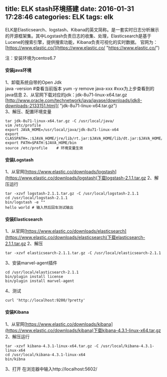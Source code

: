 title: ELK stash环境搭建
date: 2016-01-31 17:28:46
categories: ELK
tags:
 elk
---
ELK是Elasticsearch、logstash、Kibana的英文简称。是一套实时日志分析展示的开源框架集。其中Logstash负责日志的收集、处理，Elasticsearch是基于Lucene的搜索引擎，提供搜索功能，Kibana负责可视化的实时数据。
官网为：[https://www.elastic.co/](https://www.elastic.co/ "https://www.elastic.co/")

注：安装环境为centos6.7
#### 安装java环境
1、卸载系统自带的Open Jdk  
		java -version #查看当前版本
		yum -y remove java-xxx #xxx为上步查看到的java信息
2、从官网下载对应的jdk：jdk-8u71-linux-x64.tar.gz
[http://www.oracle.com/technetwork/java/javase/downloads/jdk8-downloads-2133151.html]( "jdk-8u71-linux-x64.tar.gz")  
3、解压、配置环境变量  

	tar jdk-8u71-linux-x64.tar.gz -C /usr/local/java/
	vim /etc/profile
	export JAVA_HOME=/usr/local/java/jdk-8u71-linux-x64
	export CLASSPATH=.:$JAVA_HOME/jre/lib/rt.jar:$JAVA_HOME/lib/dt.jar:$JAVA_HOME/lib/tools.jar
	export PATH=$PATH:$JAVA_HOME/bin
	source /etc/profile    # 环境变量生效

#### 安装Logstash
1、从官网[https://www.elastic.co/downloads/logstash](https://www.elastic.co/downloads/logstash)下载logstash-2.1.1.tar.gz
2、解压运行  

	tar -xzvf logstash-2.1.1.tar.gz -C /usr/local/logstash-2.1.1
	cd /usr/local/logstash-2.1.1
	bin/logstash -e ""
	hello world # 输入然后回车测试输出

#### 安装Elasticsearch
1、从官网[https://www.elastic.co/downloads/elasticsearch](https://www.elastic.co/downloads/elasticsearch)下载elasticsearch-2.1.1.tar.gz
2、解压

	tar -xzvf elasticsearch-2.1.1.tar.gz -C /usr/local/elasticsearch-2.1.1
3、安装marvel-agent插件

	cd /usr/local/elasticsearch-2.1.1
	bin/plugin install license
	bin/plugin install marvel-agent
4、测试

	curl 'http://localhost:9200/?pretty'
#### 安装Kibana

1、从官网[https://www.elastic.co/downloads/kibana](https://www.elastic.co/downloads/kibana)下载kibana-4.3.1-linux-x64.tar.gz
2、解压运行

	tar -xzvf kibana-4.3.1-linux-x64.tar.gz -C /usr/local/kibana-4.3.1-linux-x64
	cd /usr/local/kibana-4.3.1-linux-x64
	bin/kibna
3、打开
在浏览器中输入http://localhost:5602/